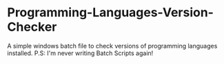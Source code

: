 # Programming-Languages-Version-Checker
A simple windows batch file to check versions of programming languages installed. P.S: I'm never writing Batch Scripts again!
